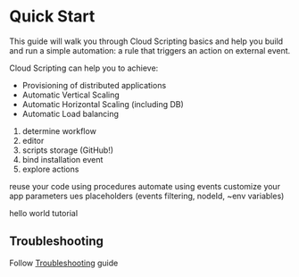 # Quick Start 
This guide will walk you through Cloud Scripting basics and help you build and run a simple automation: a rule that triggers an action on external event.

Cloud Scripting can help you to achieve: 
- Provisioning of distributed applications
- Automatic Vertical Scaling
- Automatic Horizontal Scaling (including DB)  
- Automatic Load balancing
 
1. determine workflow 
2. editor
3. scripts storage (GitHub!)
4. bind installation event
5. explore actions

reuse your code using procedures
automate using events
customize your app parameters
ues placeholders (events filtering, nodeId, ~env variables)

hello world tutorial 

## Troubleshooting
Follow [Troubleshooting](troubleshooting/) guide